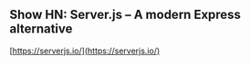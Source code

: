 ## Show HN: Server.js – A modern Express alternative
  
  [https://serverjs.io/](https://serverjs.io/)